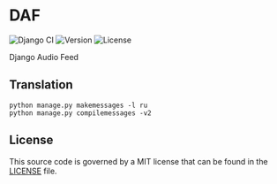 # DAF

![Django CI](https://github.com/z0rr0/daf/workflows/Django%20CI/badge.svg)
![Version](https://img.shields.io/github/tag/z0rr0/daf.svg)
![License](https://img.shields.io/github/license/z0rr0/daf.svg)

Django Audio Feed

##  Translation

```
python manage.py makemessages -l ru
python manage.py compilemessages -v2
```

## License

This source code is governed by a MIT license that can be found
in the [LICENSE](https://github.com/z0rr0/daf/blob/main/LICENSE) file.